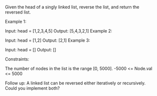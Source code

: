 Given the head of a singly linked list, reverse the list, and return the reversed list.



Example 1:


Input: head = [1,2,3,4,5]
Output: [5,4,3,2,1]
Example 2:


Input: head = [1,2]
Output: [2,1]
Example 3:

Input: head = []
Output: []


Constraints:

The number of nodes in the list is the range [0, 5000].
-5000 <= Node.val <= 5000


Follow up: A linked list can be reversed either iteratively or recursively. Could you implement both?